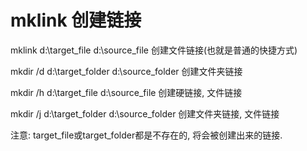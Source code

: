 # mklink 创建链接




mklink d:\target_file d:\source_file 创建文件链接(也就是普通的快捷方式)

mkdir /d d:\target_folder d:\source_folder 创建文件夹链接

mkdir /h d:\target_file d:\source_file 创建硬链接, 文件链接

mkdir /j d:\target_folder d:\source_folder 创建文件夹链接, 文件链接

注意: target_file或target_folder都是不存在的, 将会被创建出来的链接.


